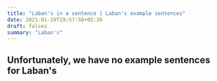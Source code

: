 ```yaml
---
title: "Laban's in a sentence | Laban's example sentences"
date: 2021-01-20T19:57:50+05:30
draft: falses
summary: "Laban's"
---
```

## Unfortunately, we have no example sentences for Laban's                 
